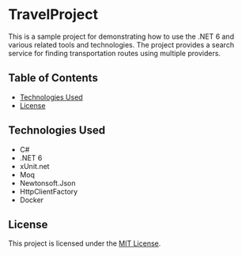 # TravelProject

This is a sample project for demonstrating how to use the .NET 6 and various related tools and technologies. The project provides a search service for finding transportation routes using multiple providers.

## Table of Contents

- [Technologies Used](#technologies-used)
- [License](#license)

## Technologies Used

- C#
- .NET 6
- xUnit.net
- Moq
- Newtonsoft.Json
- HttpClientFactory
- Docker

## License

This project is licensed under the [MIT License](LICENSE).





